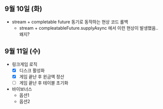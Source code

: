 
## 9월 10일 (화)

- stream + completable future 동기로 동작하는 현상 코드 롤백
	- stream + compleatableFuture.supplyAsync 에서 이런 현상이 발생했음.. 왜지?


## 9월 11일 (수)

- 링크게임 로직
	- [x] 디스크 활성화
	- [x] 게임 끝난 후 윈금액 정산
	- [ ] 게임 끝난 후 테이블 초기화
- 바이보너스
	- 옵션1
	- 옵션2